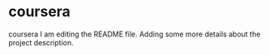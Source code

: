 # coursera

coursera
I am editing the README file. Adding some more details about the project description.
